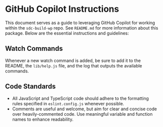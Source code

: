 # GitHub Copilot Instructions

This document serves as a guide to leveraging GitHub Copilot for working within the `sdc-build-wp` repo. See `README.md` for more information about this package. Below are the essential instructions and guidelines:

## Watch Commands

Whenever a new watch command is added, be sure to add it to the README, the `lib/help.js` file, and the log that outputs the available commands.

## Code Standards

- All JavaScript and TypeScript code should adhere to the formatting rules specified in `eslint.config.js` whenever possible.
- Comments are useful and welcome, but aim for clear and concise code over heavily-commented code. Use meaningful variable and function names to enhance readability.

